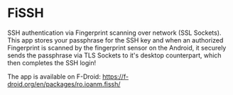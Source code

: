 # FiSSH
SSH authentication via Fingerprint scanning over network (SSL Sockets).
This app stores your passphrase for the SSH key and when an authorized Fingerprint is scanned by the fingerprint sensor on the Android, it securely sends the passphrase via TLS Sockets to it's desktop counterpart, which then completes the SSH login!

The app is available on F-Droid: https://f-droid.org/en/packages/ro.ioanm.fissh/
